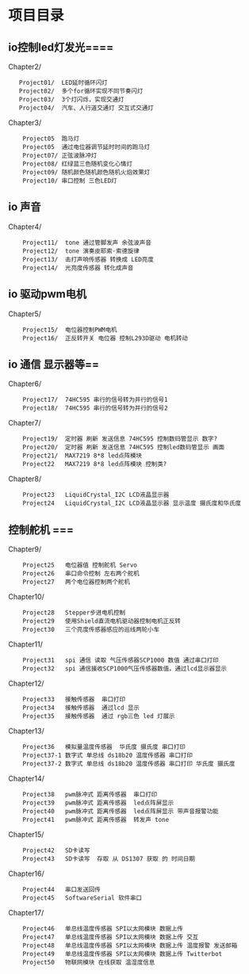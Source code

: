 # 项目目录

## io控制led灯发光====

Chapter2/
       
       Project01/  LED延时循环闪灯
       Project02/  多个for循环实现不同节奏闪灯
       Project03/  3个灯闪烁，实现交通灯
       Project04/  汽车、人行道交通灯 交互式交通灯

Chapter3/

        Project05  跑马灯
        Project05  通过电位器调节延时时间的跑马灯
        Project07/ 正弦波脉冲灯
        Project08/ 红绿蓝三色随机变化心情灯
        Project09/ 随机颜色随机颜色随机火焰效果灯
        Project10/ 串口控制 三色LED灯       
        
## io 声音
Chapter4/
        
        Project11/  tone 通过管脚发声 余弦波声音
        Project12/  tone 演奏皮耶索·索德旋律 
        Project13/  击打声响传感器 转换成 LED亮度
        Project14/  光亮度传感器 转化成声音
## io 驱动pwm电机
Chapter5/

        Project15/  电位器控制PWM电机
        Project16/  正反转开关 电位器 控制L293D驱动 电机转动

## io 通信 显示器等==
Chapter6/

        Project17/  74HC595 串行的信号转为并行的信号1 
        Project18/  74HC595 串行的信号转为并行的信号2 

Chapter7/

        Project19/  定时器 刷新 发送信息 74HC595 控制数码管显示 数字?
        Project20/  定时器 刷新 发送信息 74HC595 控制led数码管显示 画面
        Project21/  MAX7219 8*8 led点阵模块
        Project22   MAX7219 8*8 led点阵模块 控制类? 

Chapter8/

        Project23   LiquidCrystal_I2C LCD液晶显示器 
        Project24   LiquidCrystal_I2C LCD液晶显示器 显示温度 摄氏度和华氏度
        
## 控制舵机 ===
Chapter9/

        Project25   电位器值 控制舵机 Servo
        Project26   串口命令控制 左右两个舵机 
        Project27   两个电位器控制两个舵机 

Chapter10/

        Project28   Stepper步进电机控制
        Project29   使用Shield直流电机驱动器控制电机正反转 
        Project30   三个亮度传感器感应的巡线两轮小车  

Chapter11/

        Project31   spi 通信 读取 气压传感器SCP1000 数值 通过串口打印
        Project32   spi 通信接收SCP1000气压传感器数值，通过lcd显示器显示

Chapter12/

        Project33   接触传感器  串口打印
        Project34   接触传感器  通过lcd 显示 
        Project35   接触传感器  通过 rgb三色 led 灯展示

Chapter13/

        Project36   模拟量温度传感器  华氏度 摄氏度 串口打印
        Project37-1 数字式 单总线 ds18b20 温度传感器 串口打印 
        Project37-2 数字式 单总线 ds18b20 温度传感器 串口打印 华氏度 摄氏度 

Chapter14/

        Project38   pwm脉冲式 距离传感器  串口打印
        Project39   pwm脉冲式 距离传感器  led点阵屏显示
        Project40   pwm脉冲式 距离传感器  led点阵屏显示 带声音报警功能
        Project41   pwm脉冲式 距离传感器  转发声 tone

Chapter15/

        Project42   SD卡读写
        Project43   SD卡读写  存取 从 DS1307 获取 的 时间日期 

Chapter16/

        Project44   串口发送回传
        Project45   SoftwareSerial 软件串口 

Chapter17/

        Project46   单总线温度传感器 SPI以太网模块 数据上传 
        Project47   单总线温度传感器 SPI以太网模块 数据上传 交互
        Project48   单总线温度传感器 SPI以太网模块 数据上传 温度报警 发送邮箱
        Project49   单总线温度传感器 SPI以太网模块 数据上传 Twitterbot
        Project50   物联网模块 在线获取 温湿度信息       

